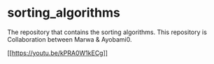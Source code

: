 # sorting_algorithms
The repository that contains the sorting algorithms.
This repository is Collaboration between Marwa & Ayobami0.

[[https://youtu.be/kPRA0W1kECg]]
